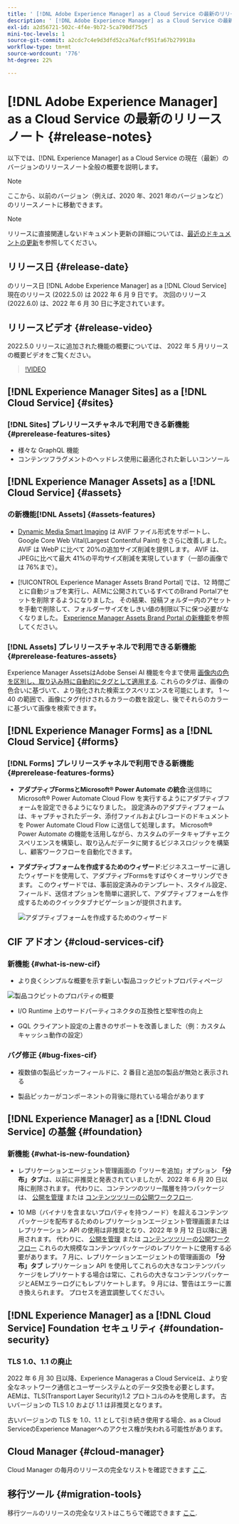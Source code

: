 ```yaml
---
title: ' [!DNL Adobe Experience Manager] as a Cloud Service の最新のリリースノート'
description: ' [!DNL Adobe Experience Manager] as a Cloud Service の最新のリリースノート'
exl-id: a2d56721-502c-4f4e-9b72-5ca790df75c5
mini-toc-levels: 1
source-git-commit: a2cdc7c4e9d3dfd52ca76afcf951fa67b279918a
workflow-type: tm+mt
source-wordcount: '776'
ht-degree: 22%

---
```



# [!DNL Adobe Experience Manager] as a Cloud Service の最新のリリースノート  {#release-notes}

以下では、[!DNL Experience Manager] as a Cloud Service の現在（最新）のバージョンのリリースノート全般の概要を説明します。

>[!NOTE]
>
>ここから、以前のバージョン（例えば、2020 年、2021 年のバージョンなど）のリリースノートに移動できます。

>[!NOTE]
>
>リリースに直接関連しないドキュメント更新の詳細については、[最近のドキュメントの更新](https://experienceleague.adobe.com/docs/experience-manager-release-information/aem-release-updates/doc-updates/documentation-updates.html?lang=ja)を参照してください。

## リリース日 {#release-date}

のリリース日 [!DNL Adobe Experience Manager] as a [!DNL Cloud Service] 現在のリリース (2022.5.0) は 2022 年 6 月 9 日です。
次回のリリース (2022.6.0) は、2022 年 6 月 30 日に予定されています。

## リリースビデオ {#release-video}

2022.5.0 リリースに追加された機能の概要については、 2022 年 5 月リリースの概要ビデオをご覧ください。

>[!VIDEO](https://video.tv.adobe.com/v/343321/?quality=12)

## [!DNL Experience Manager Sites] as a [!DNL Cloud Service] {#sites}

### [!DNL Sites] プレリリースチャネルで利用できる新機能 {#prerelease-features-sites}

* 様々な GraphQL 機能
* コンテンツフラグメントのヘッドレス使用に最適化された新しいコンソール

## [!DNL Experience Manager Assets] as a [!DNL Cloud Service] {#assets}

### の新機能[!DNL Assets] {#assets-features}

* [Dynamic Media Smart Imaging](https://medium.com/adobetech/one-solution-fits-all-smart-imaging-with-aem-dynamic-media-be690b62df9f) は AVIF ファイル形式をサポートし、Google Core Web Vital(Largest Contentful Paint) をさらに改善しました。AVIF は WebP に比べて 20%の追加サイズ削減を提供します。 AVIF は、JPEGに比べて最大 41%の平均サイズ削減を実現しています（一部の画像では 76%まで）。

* [!UICONTROL Experience Manager Assets Brand Portal] では、12 時間ごとに自動ジョブを実行し、AEMに公開されているすべてのBrand Portalアセットを削除するようになりました。 その結果、投稿フォルダー内のアセットを手動で削除して、フォルダーサイズをしきい値の制限以下に保つ必要がなくなりました。 [Experience Manager Assets Brand Portal の新機能](https://experienceleague.adobe.com/docs/experience-manager-brand-portal/using/introduction/whats-new.html?lang=ja)を参照してください。

### [!DNL Assets] プレリリースチャネルで利用できる新機能 {#prerelease-features-assets}

Experience Manager AssetsはAdobe Sensei AI 機能を今まで使用 [画像内の色を区別し、取り込み時に自動的にタグとして適用する](../../assets/color-tag-images.md). これらのタグは、画像の色合いに基づいて、より強化された検索エクスペリエンスを可能にします。 1 ～ 40 の範囲で、画像にタグ付けされるカラーの数を設定し、後でそれらのカラーに基づいて画像を検索できます。


## [!DNL Experience Manager Forms] as a [!DNL Cloud Service] {#forms}

### [!DNL Forms] プレリリースチャネルで利用できる新機能 {#prerelease-features-forms}

* **アダプティブFormsとMicrosoft® Power Automate の統合**:送信時にMicrosoft® Power Automate Cloud Flow を実行するようにアダプティブフォームを設定できるようになりました。 設定済みのアダプティブフォームは、キャプチャされたデータ、添付ファイルおよびレコードのドキュメントを Power Automate Cloud Flow に送信して処理します。 Microsoft® Power Automate の機能を活用しながら、カスタムのデータキャプチャエクスペリエンスを構築し、取り込んだデータに関するビジネスロジックを構築し、顧客ワークフローを自動化できます。

* **アダプティブフォームを作成するためのウィザード**:ビジネスユーザーに適したウィザードを使用して、アダプティブFormsをすばやくオーサリングできます。 このウィザードでは、事前設定済みのテンプレート、スタイル設定、フィールド、送信オプションを簡単に選択して、アダプティブフォームを作成するためのクイックタブナビゲーションが提供されます。

   ![アダプティブフォームを作成するためのウィザード](/help/release-notes/assets/wizard.png)

## CIF アドオン {#cloud-services-cif}

### 新機能 {#what-is-new-cif}

* より良くシンプルな概要を示す新しい製品コックピットプロパティページ

![製品コクピットのプロパティの概要](/help/assets/CIF/product_cockpit_properties_overview.png)

* I/O Runtime 上のサードパーティコネクタの互換性と堅牢性の向上

* GQL クライアント設定の上書きのサポートを改善しました（例：カスタムキャッシュ動作の設定）

### バグ修正 {#bug-fixes-cif}

* 複数値の製品ピッカーフィールドに、2 番目と追加の製品が無効と表示される

* 製品ピッカーがコンポーネントの背後に隠れている場合があります

## [!DNL Experience Manager] as a [!DNL Cloud Service] の基盤 {#foundation}

### 新機能 {#what-is-new-foundation}

* レプリケーションエージェント管理画面の「ツリーを追加」オプション **「分布」タブ**&#x200B;は、以前に非推奨と発表されていましたが、2022 年 6 月 20 日以降に削除されます。 代わりに、コンテンツのツリー階層を持つパッケージは、 [公開を管理](/help/operations/replication.md#manage-publication) または [コンテンツツリーの公開ワークフロー](/help/operations/replication.md#publish-content-tree-workflow).

* 10 MB（バイナリを含まないプロパティを持つノード）を超えるコンテンツパッケージを配布するためのレプリケーションエージェント管理画面またはレプリケーション API の使用は非推奨となり、2022 年 9 月 12 日以降に適用されます。 代わりに、 [公開を管理](/help/operations/replication.md#manage-publication) または [コンテンツツリーの公開ワークフロー](/help/operations/replication.md#publish-content-tree-workflow) これらの大規模なコンテンツパッケージのレプリケートに使用する必要があります。 7 月に、レプリケーションエージェントの管理画面の **「分布」タブ** レプリケーション API を使用してこれらの大きなコンテンツパッケージをレプリケートする場合は常に、これらの大きなコンテンツパッケージとAEMエラーログにもレプリケートします。 9 月には、警告はエラーに置き換えられます。 プロセスを適宜調整してください。

## [!DNL Experience Manager] as a [!DNL Cloud Service] Foundation セキュリティ {#foundation-security}

### TLS 1.0、1.1 の廃止

2022 年 6 月 30 日以降、Experience Manageras a Cloud Serviceは、より安全なネットワーク通信とユーザーシステムとのデータ交換を必要とします。 AEMは、TLS(Transport Layer Security)1.2 プロトコルのみを使用します。 古いバージョンの TLS 1.0 および 1.1 は非推奨となります。

古いバージョンの TLS を 1.0、1.1 として引き続き使用する場合、as a Cloud ServiceのExperience Managerへのアクセス権が失われる可能性があります。

## Cloud Manager {#cloud-manager}

Cloud Manager の毎月のリリースの完全なリストを確認できます [ここ](/help/implementing/cloud-manager/release-notes-cloud-manager/release-notes-cm-current.md).

## 移行ツール {#migration-tools}

移行ツールのリリースの完全なリストはこちらで確認できます [ここ](/help/journey-migration/release-notes/release-notes-migration-tools-current.md).
